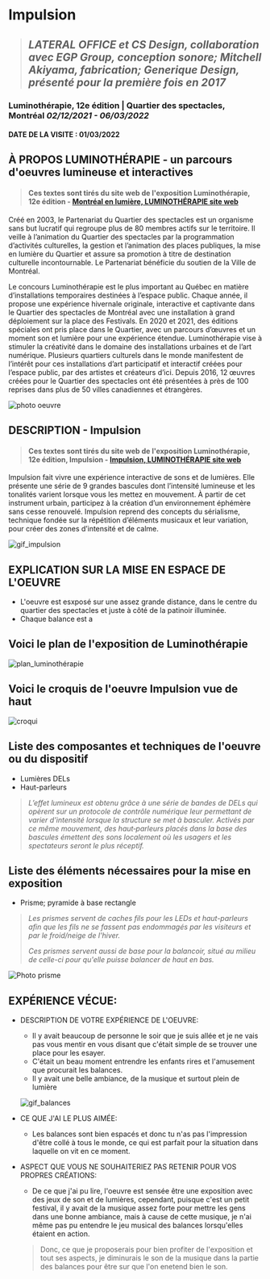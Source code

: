 # Impulsion

>## *LATERAL OFFICE et CS Design, collaboration avec EGP Group, conception sonore; Mitchell Akiyama, fabrication; Generique Design, présenté pour la première fois en 2017* 


### Luminothérapie, 12e édition | Quartier des spectacles, Montréal *02/12/2021 - 06/03/2022*




#### DATE DE LA VISITE : 01/03/2022

## À PROPOS LUMINOTHÉRAPIE - un parcours d'oeuvres lumineuse et interactives
>#### Ces textes sont tirés du site web de l'exposition Luminothérapie, 12e édition - [Montréal en lumière, LUMINOTHÉRAPIE site web](https://www.quartierdesspectacles.com/fr/evenement/290/luminotherapie-12e-edition/#)

Créé en 2003, le Partenariat du Quartier des spectacles est un organisme sans but lucratif qui regroupe plus de 80 membres actifs sur le territoire. Il veille à l’animation du Quartier des spectacles par la programmation d’activités culturelles, la gestion et l’animation des places publiques, la mise en lumière du Quartier et assure sa promotion à titre de destination culturelle incontournable. Le Partenariat bénéficie du soutien de la Ville de Montréal.

Le concours Luminothérapie est le plus important au Québec en matière d’installations temporaires destinées à l’espace public. Chaque année, il propose une expérience hivernale originale, interactive et captivante dans le Quartier des spectacles de Montréal avec une installation à grand déploiement sur la place des Festivals. En 2020 et 2021, des éditions spéciales ont pris place dans le Quartier, avec un parcours d’œuvres et un moment son et lumière pour une expérience étendue. Luminothérapie vise à stimuler la créativité dans le domaine des installations urbaines et de l’art numérique. Plusieurs quartiers culturels dans le monde manifestent de l’intérêt pour ces installations d’art participatif et interactif créées pour l’espace public, par des artistes et créateurs d’ici. Depuis 2016, 12 œuvres créées pour le Quartier des spectacles ont été présentées à près de 100 reprises dans plus de 50 villes canadiennes et étrangères. 



![photo oeuvre](medias/274754793_1164574297413669_4054563768481923679_n.jpg)

## DESCRIPTION - Impulsion
>#### Ces textes sont tirés du site web de l'exposition Luminothérapie, 12e édition, Impulsion - [Impulsion, LUMINOTHÉRAPIE site web](https://www.quartierdesspectacles.com/fr/a-propos/les-productions-du-partenariat/oeuvre/2/impulsion-par-lateral-office-cs-design-en-collaboration-avec-egp-group/#)
Impulsion fait vivre une expérience interactive de sons et de lumières. Elle présente une série de 9 grandes bascules dont l’intensité lumineuse et les tonalités varient lorsque vous les mettez en mouvement. À partir de cet instrument urbain, participez à la création d’un environnement éphémère sans cesse renouvelé. Impulsion reprend des concepts du sérialisme, technique fondée sur la répétition d’éléments musicaux et leur variation, pour créer des zones d’intensité et de calme.

![gif_impulsion](medias/video-1646249401_AdobeCreativeCloudExpress.gif)


## EXPLICATION SUR LA MISE EN ESPACE DE L'OEUVRE
- L'oeuvre est esxposé sur une assez grande distance, dans le centre du quartier des spectacles et juste à côté de la patinoir illuminée.
- Chaque balance est a 

## Voici le plan de l'exposition de Luminothérapie

![plan_luminothérapie](medias/IMG_1520.jpg)

## Voici le croquis de l'oeuvre Impulsion vue de haut
![croqui](medias/IMG_1523.jpg)

## Liste des composantes et techniques de l'oeuvre ou du dispositif 
- Lumières DELs
- Haut-parleurs
> *L’effet lumineux est obtenu grâce à une série de bandes de DELs qui opèrent sur un protocole de contrôle numérique leur permettant de varier d’intensité lorsque la structure se met à basculer. Activés par ce même mouvement, des haut‐parleurs placés dans la base des bascules émettent des sons localement où les usagers et les spectateurs seront le plus réceptif.*

## Liste des éléments nécessaires pour la mise en exposition  
- Prisme; pyramide à base rectangle
> *Les prismes servent de caches fils pour les LEDs et haut-parleurs afin que les fils ne se fassent pas endommagés par les visiteurs et par le froid/neige de l'hiver.*
>
>*Ces prismes servent aussi de base pour la balancoir, situé au milieu de celle-ci pour qu'elle puisse balancer de haut en bas.* 

![Photo prisme](medias/274787444_328328499319415_6053284056663834066_n.jpg)



## EXPÉRIENCE VÉCUE:

- DESCRIPTION DE VOTRE EXPÉRIENCE DE L'OEUVRE: 
  - Il y avait beaucoup de personne le soir que je suis allée et je ne vais pas vous mentir en vous disant que c'était simple de se trouver une place pour les esayer.
  - C'était un beau moment entrendre les enfants rires et l'amusement que procurait les balances.
  - Il y avait une belle ambiance, de la musique et surtout plein de lumière
  
  ![gif_balances](medias/video-1646249487_AdobeCreativeCloudExpress.gif)
  

- CE QUE J'AI LE PLUS AIMÉE:
  - Les balances sont bien espacés et donc tu n'as pas l'impression d'être collé à tous le monde, ce qui est parfait pour la situation dans laquelle on vit en ce moment. 


- ASPECT QUE VOUS NE SOUHAITERIEZ PAS RETENIR POUR VOS PROPRES CRÉATIONS: 
  - De ce que j'ai pu lire, l'oeuvre est sensée être une exposition avec des jeux de son et de lumières, cependant, puisque c'est un petit festival, il y avait de la musique assez forte pour mettre les gens dans une bonne ambiance, mais à cause de cette musique, je n'ai même pas pu entendre le jeu musical des balances lorsqu'elles étaient en action.
  
  > Donc, ce que je proposerais pour bien profiter de l'exposition et tout ses aspects, je diminurais le son de la musique dans la partie des balances pour être sur que l'on enetend bien le son.

